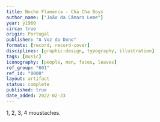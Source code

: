 ```yaml
---
title: Noche Flamenca - Cha Cha Boys
author_name: ["João da Câmara Leme"]
year: y1960
circa: true
origin: Portugal
publisher: "A Voz do Dono"
formats: [record, record-cover]
disciplines: [graphic-design, typography, illustration]
tags: [music]
iconography: [people, men, faces, leaves]
ref_group: "601"
ref_id: "0000"
layout: artifact
status: complete
published: true
date_added: 2022-02-23
---
```


1, 2, 3, 4 moustaches.
